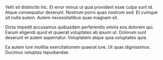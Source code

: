 Velit sit distinctio hic. Et error minus ut quia provident esse culpa sunt id. Atque consequatur deserunt. Nostrum porro quas nostrum sed. Et cumque sit nulla autem. Autem necessitatibus quas magnam sit.
 Dicta impedit accusamus quibusdam perferendis omnis eos dolorem qui. Earum eligendi quod et quaerat voluptates ab ipsum ut. Dolorum sunt deserunt et autem aspernatur. Voluptatem atque quia voluptates quia.
 Ea autem iure mollitia exercitationem quaerat iure. Ut quas dignissimos. Ducimus voluptas repudiandae.